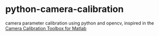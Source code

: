 # python-camera-calibration
camera parameter calibration using python and opencv, inspired in the [Camera Calibration Toolbox for Matlab](http://www.vision.caltech.edu/bouguetj/calib_doc/)
